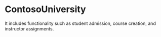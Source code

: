 # ContosoUniversity
 It includes functionality such as student admission, course creation, and instructor assignments.
